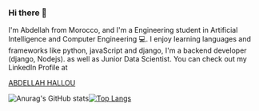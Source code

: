 ### Hi there 👋

I'm Abdellah from Morocco, and I'm a Engineering student in Artificial Intelligence and Computer Engineering 💻. I enjoy learning languages and frameworks like python, javaScript and django, I'm a backend developer (django, Nodejs). as well as Junior Data Scientist. You can check out my LinkedIn Profile at <div class="badge-base LI-profile-badge" data-locale="ar_AE" data-size="medium" data-theme="dark" data-type="VERTICAL" data-vanity="abdellah-hallou" data-version="v1"><a class="badge-base__link LI-simple-link" href="https://ma.linkedin.com/in/abdellah-hallou?trk=profile-badge">ABDELLAH HALLOU</a></div>

![Anurag's GitHub stats](https://github-readme-stats.vercel.app/api?username=ABDELLAH-Hallou&show_icons=true&theme=algolia&count_private=true&include_all_commits=true)[![Top Langs](https://github-readme-stats.vercel.app/api/top-langs/?username=anuraghazra&langs_count=8&layout=compact&theme=algolia)](https://github.com/anuraghazra/github-readme-stats)
              

